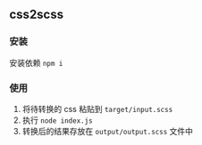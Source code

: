 ## css2scss
### 安装
安装依赖 `npm i`

### 使用
1. 将待转换的 css 粘贴到 `target/input.scss`
2. 执行 `node index.js`
3. 转换后的结果存放在 `output/output.scss` 文件中